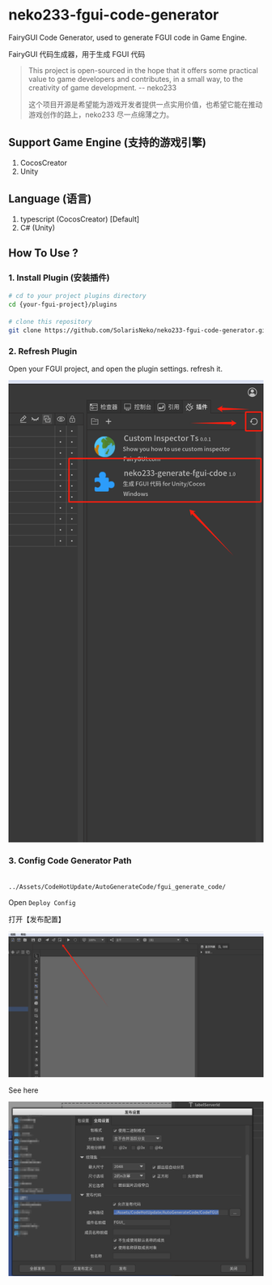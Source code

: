 # neko233-fgui-code-generator

FairyGUI Code Generator, used to generate FGUI code in Game Engine.

FairyGUI 代码生成器，用于生成 FGUI 代码


> This project is open-sourced in the hope that it offers some practical value to game developers and contributes, in a small way, to the creativity of game development.   -- neko233
>
> 这个项目开源是希望能为游戏开发者提供一点实用价值，也希望它能在推动游戏创作的路上，neko233 尽一点绵薄之力。

## Support Game Engine (支持的游戏引擎)

1. CocosCreator 
2. Unity

## Language (语言)

1. typescript (CocosCreator) [Default]
2. C# (Unity)


## How To Use ? 

### 1. Install Plugin (安装插件)

```sh
# cd to your project plugins directory
cd {your-fgui-project}/plugins

# clone this repository
git clone https://github.com/SolarisNeko/neko233-fgui-code-generator.git
```
### 2. Refresh Plugin 

Open your FGUI project, and open the plugin settings. refresh it.



![image-20250411203433981](./.assets/README/image-20250411203433981.png)


### 3. Config Code Generator Path

```sh

../Assets/CodeHotUpdate/AutoGenerateCode/fgui_generate_code/

```



Open `Deploy Config`

打开【发布配置】

![image-20250411203717017](./.assets/README/image-20250411203717017.png)



See here

![image-20250411203643328](./.assets/README/image-20250411203643328.png)
